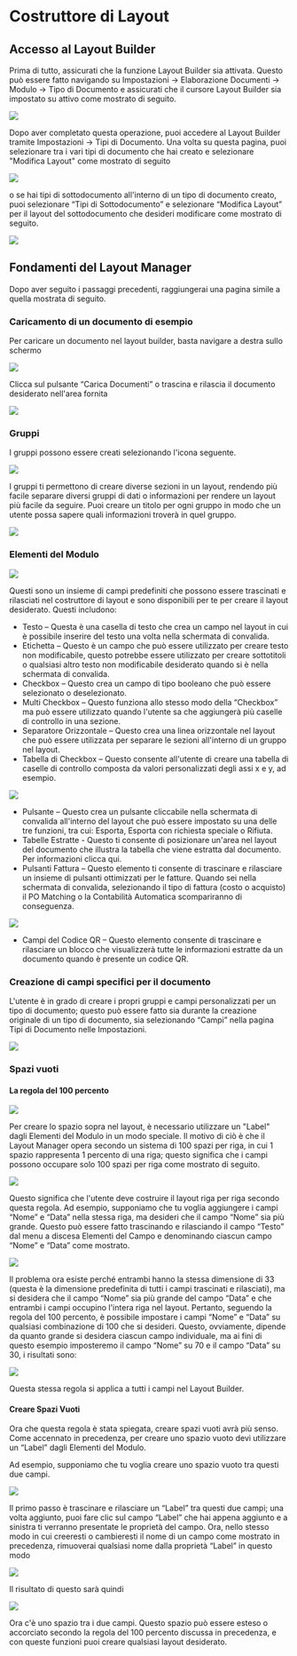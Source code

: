 # Costruttore di Layout

## Accesso al Layout Builder

Prima di tutto, assicurati che la funzione Layout Builder sia attivata. Questo può essere fatto navigando su Impostazioni → Elaborazione Documenti → Modulo → Tipo di Documento e assicurati che il cursore Layout Builder sia impostato su attivo come mostrato di seguito.

![](https://lh7-us.googleusercontent.com/I0VvFiFftKLoCB47jCAoosfTyqIQgXBoggMFp1QAeIj9xW4yiiIzyk5eIEHZ7duA251Yc4\_ArUKA8e-LjDht13bckAnkAOHOvl1p5k1-Qj\_UkEp2cSZwxHz\_PXe8IQ4\_jglzCtjAJg5pd9m\_hNZEhXA)

Dopo aver completato questa operazione, puoi accedere al Layout Builder tramite Impostazioni → Tipi di Documento. Una volta su questa pagina, puoi selezionare tra i vari tipi di documento che hai creato e selezionare "Modifica Layout" come mostrato di seguito

![](https://lh7-us.googleusercontent.com/WMD8M0qugnc64ZuyLuEYH5P63qk-Vo86useg32-QyOsP63FJA\_Xh7UzwlwmUR3K9oTd19aXexSitZqQLVEKo26-i8hYWUS9CChzwAS8TgbWoqweFucJcNIgKBruzSd0mxn8zrh9i46lPxKMNDh-YEJ8)

o se hai tipi di sottodocumento all'interno di un tipo di documento creato, puoi selezionare “Tipi di Sottodocumento” e selezionare “Modifica Layout” per il layout del sottodocumento che desideri modificare come mostrato di seguito.

![](https://lh7-us.googleusercontent.com/KfmM8wMGnn5tzXRxF1yT0Efm7X6v0kYeGzgNG3RihERh\_P71tjEVkJh4POMwgqnsCBoE736xI7oHkmpYNUbtAShhE-wAHsnLuxljDtmhGQUyljF\_PmOF2y6c0gIdIk\_jUD3sVNsq5viT2sb236OBYSA)

## Fondamenti del Layout Manager

Dopo aver seguito i passaggi precedenti, raggiungerai una pagina simile a quella mostrata di seguito.

### Caricamento di un documento di esempio

Per caricare un documento nel layout builder, basta navigare a destra sullo schermo

![](https://lh7-us.googleusercontent.com/I99BkFDTOloyKwwc0P8O3wf8FbKL3B5Zn5i3GfeRKSSkBdelQ\_HNfI2oJzaXQUi\_UU6R5Vr7jrgcAxIrDmmTKWgTZx90J7izOX0oczWt\_\_qt9VmD1HqafZvqH8vb7xnZMR1m5pjwzsbcnalErYo6dIc)

Clicca sul pulsante “Carica Documenti” o trascina e rilascia il documento desiderato nell'area fornita

![](https://lh7-us.googleusercontent.com/GHqGYqvwFvN3z2ojFz\_i7ZLlZhy-A3vsKUmmzOC0NMkPd2-f6\_t\_0USF66W-N3XRqHlmx06QNSQ7U-VTPQPKWdzOhoNcN7LlMk45sKVC6bWN1O92G0r4dKyHQLlgmGZiINYjZ9vZnt89\_BjgzbON2MI)

### Gruppi

I gruppi possono essere creati selezionando l'icona seguente.

![](https://lh7-us.googleusercontent.com/eb4jnCmezPFKPwgUisJKvicBqMWuGHW69WIFdtpmQiY-\_78VWmMyMD4TqKMJXwjH1XDnS5RXX0DsJ2\_ur\_GG62L4F7OEzkLrpgwUkiuQjZQPJqQoHIBj6WM33zY0AkYXhI3mKLjZetbEQ2AlhPJ8KV8)

I gruppi ti permettono di creare diverse sezioni in un layout, rendendo più facile separare diversi gruppi di dati o informazioni per rendere un layout più facile da seguire. Puoi creare un titolo per ogni gruppo in modo che un utente possa sapere quali informazioni troverà in quel gruppo.

![](https://lh7-us.googleusercontent.com/lWqIEC-TCOp4rKytTbhn2fYWY618\_Yra2mjWHA9oMyWPqHXA5JKCLoZoEtM8xQHAkn4HFNTPYpbMePUYnQhQGL0KmgBfTEDWPDAMy7PjZinZl2s\_kHQlsLAGjYbzSINWTme3qRO9tHLcpVaDVvS\_8F4)

### Elementi del Modulo

![](https://lh7-us.googleusercontent.com/OFBRSGdol7loocu5uGVe4Q8URMDojvXTN0xj3TCgL-jb-wUgt1fjEqfXCyMPz\_HNh94LVVmg6ifQDhxvlQsgbbChRfrw2Ohx4ICOUwHix3iiAFY9hI3BPGBfcNABiHLhgXQJVZmGvEO\_niVWkIXz\_6g)

Questi sono un insieme di campi predefiniti che possono essere trascinati e rilasciati nel costruttore di layout e sono disponibili per te per creare il layout desiderato. Questi includono:

* Testo – Questa è una casella di testo che crea un campo nel layout in cui è possibile inserire del testo una volta nella schermata di convalida.
* Etichetta – Questo è un campo che può essere utilizzato per creare testo non modificabile, questo potrebbe essere utilizzato per creare sottotitoli o qualsiasi altro testo non modificabile desiderato quando si è nella schermata di convalida.
* Checkbox – Questo crea un campo di tipo booleano che può essere selezionato o deselezionato.
* Multi Checkbox – Questo funziona allo stesso modo della “Checkbox” ma può essere utilizzato quando l'utente sa che aggiungerà più caselle di controllo in una sezione.
* Separatore Orizzontale – Questo crea una linea orizzontale nel layout che può essere utilizzata per separare le sezioni all'interno di un gruppo nel layout.
* Tabella di Checkbox – Questo consente all'utente di creare una tabella di caselle di controllo composta da valori personalizzati degli assi x e y, ad esempio.

![](https://lh7-us.googleusercontent.com/lMZU68H4i8ELjgenpcNXeNhJ9iwzTWGRkjNMEdV3rqdGwnaRZ\_tvG9mbx2ogXQ2hMciGSp-9m1c5KS9VwGJWzuxcRiaioVDSLTLvh-csHUho4aX25LXrtjhGSfK6yTukufwrjQvZR-JliuhiaPCCxpw)

* Pulsante – Questo crea un pulsante cliccabile nella schermata di convalida all'interno del layout che può essere impostato su una delle tre funzioni, tra cui: Esporta, Esporta con richiesta speciale o Rifiuta.
* Tabelle Estratte - Questo ti consente di posizionare un'area nel layout del documento che illustra la tabella che viene estratta dal documento. Per informazioni clicca qui.
* Pulsanti Fattura – Questo elemento ti consente di trascinare e rilasciare un insieme di pulsanti ottimizzati per le fatture. Quando sei nella schermata di convalida, selezionando il tipo di fattura (costo o acquisto) il PO Matching o la Contabilità Automatica scompariranno di conseguenza.

![](https://lh7-us.googleusercontent.com/-w5iTr9b\_pcc6Y39osFmuzKQGRa\_e4tAXvQOn1zN8T4HwcuTs\_FP9mFPAJJeABvYKTyiQr3xZALsRgueIDksbswhnY-E9ioT1AIaf8xwAblBckX1f8xzi5v9mLxBRRUZoViDntKK6Nd5fy5sd5Bq5LU)

* Campi del Codice QR – Questo elemento consente di trascinare e rilasciare un blocco che visualizzerà tutte le informazioni estratte da un documento quando è presente un codice QR.

### Creazione di campi specifici per il documento

L'utente è in grado di creare i propri gruppi e campi personalizzati per un tipo di documento; questo può essere fatto sia durante la creazione originale di un tipo di documento, sia selezionando “Campi” nella pagina Tipi di Documento nelle Impostazioni.

![](https://lh7-us.googleusercontent.com/N9i3KnGyXATf5jLVbPQGiPEG9rlz6WqHJ5c8FZnpw3EwmaMnl2cQhMwhug3d-A82caOS6Nxc7LgAVLMtBL404hKR7i39u2RfwzCnohqn1\_mbkMtjzNKThnjGu2ivaFNqKDuobzA6kUdD8gGiQ\_zs3z8)

### Spazi vuoti

#### La regola del 100 percento

![](https://lh7-us.googleusercontent.com/TwNA3gZrgzhSvZrZOGywGYz92fRkUtjIsr6sDCxEzYgWcfJ9kXuzJKkqNiFyp3H5XXoqUz76TzZ72r86YY\_O3Vw\_rvDKczD\_hdMOIQOFWORr2bo8pGunrAtUklJ1ye7KEQJEjRNqNUNCnXM0boIICUA)

Per creare lo spazio sopra nel layout, è necessario utilizzare un "Label" dagli Elementi del Modulo in un modo speciale. Il motivo di ciò è che il Layout Manager opera secondo un sistema di 100 spazi per riga, in cui 1 spazio rappresenta 1 percento di una riga; questo significa che i campi possono occupare solo 100 spazi per riga come mostrato di seguito.

![](https://lh7-us.googleusercontent.com/YTqddzVQPWRuP5ylV6NnMc-KnEgCY0ZxZ8zn0In5d5dOxaWnwGDi4N2qohbobLNphLfVD61sMUE5QlmXJZ3e0tP7Y8no\_wVRy9WTF0nWIN5Tg3t-zLJhs9M-kVYPFV3CyerRZZoK-iMXLmKGcuSY\_Nw)

Questo significa che l'utente deve costruire il layout riga per riga secondo questa regola. Ad esempio, supponiamo che tu voglia aggiungere i campi “Nome” e “Data” nella stessa riga, ma desideri che il campo “Nome” sia più grande. Questo può essere fatto trascinando e rilasciando il campo “Testo” dal menu a discesa Elementi del Campo e denominando ciascun campo “Nome” e “Data” come mostrato.

![](https://lh7-us.googleusercontent.com/2ru3pj0iD3V6ADqYBjeQPqDT3uvTH\_Al2MV0gpUUQ9MpX0TSFtnjYL6JN0YOkBk9afx2q2YcMo4gWE2jItUAGSEfX79O\_6sFgKwP5FGa98SwzgjGgee1G-2aO6NyqZusf27SbJoWoHmzu51Hx25kVmM)

Il problema ora esiste perché entrambi hanno la stessa dimensione di 33 (questa è la dimensione predefinita di tutti i campi trascinati e rilasciati), ma si desidera che il campo “Nome” sia più grande del campo “Data” e che entrambi i campi occupino l'intera riga nel layout. Pertanto, seguendo la regola del 100 percento, è possibile impostare i campi “Nome” e “Data” su qualsiasi combinazione di 100 che si desideri. Questo, ovviamente, dipende da quanto grande si desidera ciascun campo individuale, ma ai fini di questo esempio imposteremo il campo “Nome” su 70 e il campo “Data” su 30, i risultati sono:

![](https://lh7-us.googleusercontent.com/m411QblkCfsQWllhX74QpANjuVEv3fgM1Nhg8cJjbkNQGcjym6v0JFHIrKyMOAu-MasQ4KH9ZPaxmqNWfhWmAuL6SOZE030NXebb7ERzYxF99hLJC6oGbM-YXp7bNdZuoTaPmsDt7EjpV5BOiflwA4g)

Questa stessa regola si applica a tutti i campi nel Layout Builder.

#### Creare Spazi Vuoti

Ora che questa regola è stata spiegata, creare spazi vuoti avrà più senso. Come accennato in precedenza, per creare uno spazio vuoto devi utilizzare un “Label” dagli Elementi del Modulo.&#x20;

Ad esempio, supponiamo che tu voglia creare uno spazio vuoto tra questi due campi.

![](https://lh7-us.googleusercontent.com/jOms6aTB3wCmX3L-MiUTrOb\_-q3AiFC3Y75TsHJe8QFLru10H9aZKzbE5MfHPZ0v9fqycQeddNPJp7pnRjv17crkrYUymNA8u9bF-3u9IfR6ru\_duavqrLCQocommljzLA00RXs\_lQA4gDH6l\_QvyTs)

Il primo passo è trascinare e rilasciare un “Label” tra questi due campi; una volta aggiunto, puoi fare clic sul campo “Label” che hai appena aggiunto e a sinistra ti verranno presentate le proprietà del campo. Ora, nello stesso modo in cui creeresti o cambieresti il nome di un campo come mostrato in precedenza, rimuoverai qualsiasi nome dalla proprietà “Label” in questo modo

![](https://lh7-us.googleusercontent.com/0Mma4wYIIfAkOyRIFLZtjug7pbWltfaiPm3r\_WgbP5fCgKe2BGD6Qf5YJ5Ns7fBBTRfJ68NlOtmOQrvcOvjyWGxk9v\_XmDj-8moEQhcDUugh\_VO5DdrJLYYV08ftr8YdhuhEM0otWs\_ljew18j7XJFQ)

Il risultato di questo sarà quindi

![](https://lh7-us.googleusercontent.com/-HqoJUAbcHRCletgSg6gcKXpn6zto1Do8I5EmcEmPWL4qUrMREh-wZdhy7ZKtnbuGjypd7p2mjcIu6LbbfdjA3c1liT2reCQXWiP1VAji08eWc\_bbF\_a0Dd82rJRgCuD5yjdlXL\_DNheMcw-fm6pQnA)

Ora c'è uno spazio tra i due campi. Questo spazio può essere esteso o accorciato secondo la regola del 100 percento discussa in precedenza, e con queste funzioni puoi creare qualsiasi layout desiderato.
